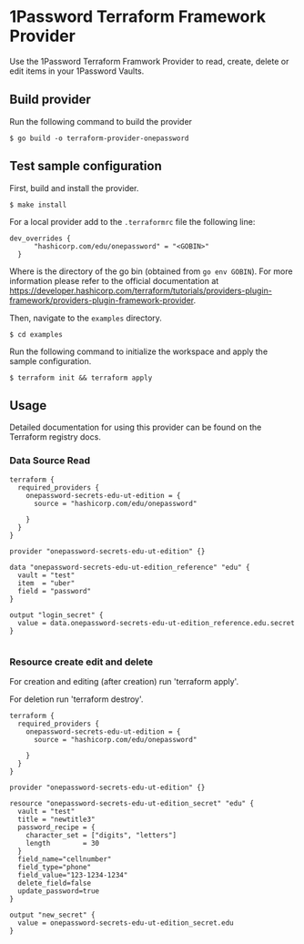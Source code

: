 # 1Password Terraform Framework Provider

Use the 1Password Terraform Framwork Provider to read, create, delete or edit items in your 1Password Vaults.

## Build provider

Run the following command to build the provider

```shell
$ go build -o terraform-provider-onepassword
```

## Test sample configuration

First, build and install the provider.

```shell
$ make install
```
For a local provider add to the ```.terraformrc``` file the following line:
```
dev_overrides {
      "hashicorp.com/edu/onepassword" = "<GOBIN>"
  }
  ```
  Where <GOBIN> is the directory of the go bin (obtained from ```go env GOBIN```).
  For more information please refer to the official documentation at 
  https://developer.hashicorp.com/terraform/tutorials/providers-plugin-framework/providers-plugin-framework-provider.
  
Then, navigate to the `examples` directory. 

```shell
$ cd examples
```

Run the following command to initialize the workspace and apply the sample configuration.

```shell
$ terraform init && terraform apply
```
      
## Usage
  Detailed documentation for using this provider can be found on the Terraform registry docs.
      
### Data Source Read
```shell
terraform {
  required_providers {
    onepassword-secrets-edu-ut-edition = {
      source = "hashicorp.com/edu/onepassword"

    }
  }
}

provider "onepassword-secrets-edu-ut-edition" {}

data "onepassword-secrets-edu-ut-edition_reference" "edu" {
  vault = "test"
  item  = "uber"
  field = "password"
}

output "login_secret" {
  value = data.onepassword-secrets-edu-ut-edition_reference.edu.secret
}


```
### Resource create edit and delete
For creation and editing (after creation) run 'terraform apply'.

For deletion run 'terraform destroy'.
```shell
terraform {
  required_providers {
    onepassword-secrets-edu-ut-edition = {
      source = "hashicorp.com/edu/onepassword"

    }
  }
}

provider "onepassword-secrets-edu-ut-edition" {}

resource "onepassword-secrets-edu-ut-edition_secret" "edu" {
  vault = "test"
  title = "newtitle3"
  password_recipe = {
    character_set = ["digits", "letters"]
    length        = 30
  }
  field_name="cellnumber"
  field_type="phone"
  field_value="123-1234-1234"
  delete_field=false
  update_password=true
}

output "new_secret" {
  value = onepassword-secrets-edu-ut-edition_secret.edu
}
```
